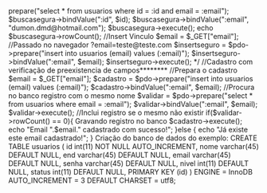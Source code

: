 <?php

PDO_PHP_CRUD

try {
$pdo = new PDO("mysql:host=localhost;dbname=sistemahx", "dumon", "dumon");
} catch (PDOException $ex) {
echo $ex-getMessage();
}

//Select Vinculo*********** 
$buscasegura = $pdo->prepare("select * from usuarios where id = :id and email = :email");
$buscasegura->bindValue(":id", $id);
$buscasegura->bindValue(":email", "dumon.dmd@hotmail.com");
$buscasegura->execute();
echo $buscasegura->rowCount();

//Insert Vinculo 
$email = $_GET["email"];
//Passado no navegador ?email=teste@teste.com 
$insertseguro = $pdo->prepare("insert into usuarios (email) values (:email)");
$insertseguro->bindValue(":email", $email);
$insertseguro->execute();
*/
//Cadastro com verificação de preexistencia de campos********

//Prepara o cadastro
$email = $_GET["email"];
$cadastro = $pdo->prepare("insert into usuarios (email) values (:email)");
$cadastro->bindValue(":email", $email);

//Procura no banco registro com o mesmo nome $validar = $pdo->prepare("select * from usuarios where email = :email");
$validar->bindValue(":email", $email);
$validar->execute();

//Inclui registro se o mesmo não existir if($validar->rowCount() == 0){ 
Gravando registro no banco $cadastro->execute();
echo "Email ".$email." cadastrado com sucesso!";
}else { echo "Já existe este email cadastrado!"; 
} 

Criação do banco de dados do exemplo:
CREATE TABLE usuarios ( id int(11) NOT NULL AUTO_INCREMENT,
 nome varchar(45) DEFAULT NULL,
 end varchar(45) DEFAULT NULL,
 email varchar(45) DEFAULT NULL,
 senha varchar(45) DEFAULT NULL,
 nivel int(11) DEFAULT NULL,
 status int(11) DEFAULT NULL,
 PRIMARY KEY (id) ) ENGINE = InnoDB AUTO_INCREMENT = 3 DEFAULT CHARSET = utf8;
